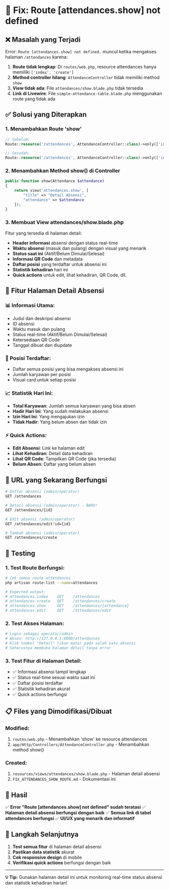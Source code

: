# 🔧 Fix: Route [attendances.show] not defined

## ❌ **Masalah yang Terjadi**

Error: `Route [attendances.show] not defined.` muncul ketika mengakses halaman `/attendances` karena:

1. **Route tidak lengkap**: Di `routes/web.php`, resource attendances hanya memiliki `['index', 'create']`
2. **Method controller hilang**: `AttendanceController` tidak memiliki method `show`
3. **View tidak ada**: File `attendances/show.blade.php` tidak tersedia
4. **Link di Livewire**: File `simple-attendance-table.blade.php` menggunakan route yang tidak ada

## ✅ **Solusi yang Diterapkan**

### **1. Menambahkan Route 'show'**
```php
// Sebelum:
Route::resource('/attendances', AttendanceController::class)->only(['index', 'create']);

// Sesudah:
Route::resource('/attendances', AttendanceController::class)->only(['index', 'create', 'show']);
```

### **2. Menambahkan Method show() di Controller**
```php
public function show(Attendance $attendance)
{
    return view('attendances.show', [
        "title" => "Detail Absensi",
        "attendance" => $attendance
    ]);
}
```

### **3. Membuat View attendances/show.blade.php**
Fitur yang tersedia di halaman detail:
- **Header informasi** absensi dengan status real-time
- **Waktu absensi** (masuk dan pulang) dengan visual yang menarik
- **Status saat ini** (Aktif/Belum Dimulai/Selesai)
- **Informasi QR Code** dan metadata
- **Daftar posisi** yang terdaftar untuk absensi ini
- **Statistik kehadiran** hari ini
- **Quick actions** untuk edit, lihat kehadiran, QR Code, dll.

## 🎯 **Fitur Halaman Detail Absensi**

### **📊 Informasi Utama:**
- Judul dan deskripsi absensi
- ID absensi
- Waktu masuk dan pulang
- Status real-time (Aktif/Belum Dimulai/Selesai)
- Ketersediaan QR Code
- Tanggal dibuat dan diupdate

### **👥 Posisi Terdaftar:**
- Daftar semua posisi yang bisa mengakses absensi ini
- Jumlah karyawan per posisi
- Visual card untuk setiap posisi

### **📈 Statistik Hari Ini:**
- **Total Karyawan**: Jumlah semua karyawan yang bisa absen
- **Hadir Hari Ini**: Yang sudah melakukan absensi
- **Izin Hari Ini**: Yang mengajukan izin
- **Tidak Hadir**: Yang belum absen dan tidak izin

### **⚡ Quick Actions:**
- **Edit Absensi**: Link ke halaman edit
- **Lihat Kehadiran**: Detail data kehadiran
- **Lihat QR Code**: Tampilkan QR Code (jika tersedia)
- **Belum Absen**: Daftar yang belum absen

## 🔗 **URL yang Sekarang Berfungsi**

```bash
# Daftar absensi (admin/operator)
GET /attendances

# Detail absensi (admin/operator) - BARU!
GET /attendances/{id}

# Edit absensi (admin/operator)
GET /attendances/edit?id={id}

# Tambah absensi (admin/operator)
GET /attendances/create
```

## 🧪 **Testing**

### **1. Test Route Berfungsi:**
```bash
# Cek semua route attendances
php artisan route:list --name=attendances

# Expected output:
# attendances.index    GET    /attendances
# attendances.create   GET    /attendances/create  
# attendances.show     GET    /attendances/{attendance}
# attendances.edit     GET    /attendances/edit
```

### **2. Test Akses Halaman:**
```bash
# Login sebagai operator/admin
# Akses: http://127.0.0.1:8000/attendances
# Klik tombol "Detail" (ikon mata) pada salah satu absensi
# Seharusnya membuka halaman detail tanpa error
```

### **3. Test Fitur di Halaman Detail:**
- ✅ Informasi absensi tampil lengkap
- ✅ Status real-time sesuai waktu saat ini
- ✅ Daftar posisi terdaftar
- ✅ Statistik kehadiran akurat
- ✅ Quick actions berfungsi

## 📋 **Files yang Dimodifikasi/Dibuat**

### **Modified:**
1. `routes/web.php` - Menambahkan 'show' ke resource attendances
2. `app/Http/Controllers/AttendanceController.php` - Menambahkan method show()

### **Created:**
1. `resources/views/attendances/show.blade.php` - Halaman detail absensi
2. `FIX_ATTENDANCES_SHOW_ROUTE.md` - Dokumentasi ini

## 🎉 **Hasil**

✅ **Error "Route [attendances.show] not defined" sudah teratasi**
✅ **Halaman detail absensi berfungsi dengan baik**
✅ **Semua link di tabel attendances berfungsi**
✅ **UI/UX yang menarik dan informatif**

## 🔄 **Langkah Selanjutnya**

1. **Test semua fitur** di halaman detail absensi
2. **Pastikan data statistik** akurat
3. **Cek responsive design** di mobile
4. **Verifikasi quick actions** berfungsi dengan baik

---

**💡 Tip:** Gunakan halaman detail ini untuk monitoring real-time status absensi dan statistik kehadiran harian!